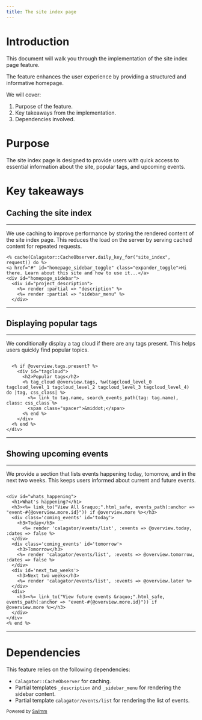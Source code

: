 ```yaml
---
title: The site index page
---
```

# Introduction

This document will walk you through the implementation of the site index page feature.

The feature enhances the user experience by providing a structured and informative homepage.

We will cover:

1. Purpose of the feature.
2. Key takeaways from the implementation.
3. Dependencies involved.

# Purpose

The site index page is designed to provide users with quick access to essential information about the site, popular tags, and upcoming events.

# Key takeaways

## Caching the site index

<SwmSnippet path="/app/views/calagator/site/index.html.erb" line="1">

---

We use caching to improve performance by storing the rendered content of the site index page. This reduces the load on the server by serving cached content for repeated requests.

```
<% cache(Calagator::CacheObserver.daily_key_for("site_index", request)) do %>
<a href="#" id="homepage_sidebar_toggle" class="expander_toggle">Hi there. Learn about this site and how to use it...</a>
<div id="homepage_sidebar">
  <div id="project_description">
    <%= render :partial => "description" %>
    <%= render :partial => "sidebar_menu" %>
  </div>
```

---

</SwmSnippet>

## Displaying popular tags

<SwmSnippet path="/app/views/calagator/site/index.html.erb" line="8">

---

We conditionally display a tag cloud if there are any tags present. This helps users quickly find popular topics.

```

  <% if @overview.tags.present? %>
    <div id="tagcloud">
      <h2>Popular tags</h2>
      <% tag_cloud @overview.tags, %w(tagcloud_level_0 tagcloud_level_1 tagcloud_level_2 tagcloud_level_3 tagcloud_level_4) do |tag, css_class| %>
        <%= link_to tag.name, search_events_path(tag: tag.name), class: css_class %>
        <span class="spacer">&middot;</span>
      <% end %>
    </div>
  <% end %>
</div>
```

---

</SwmSnippet>

## Showing upcoming events

<SwmSnippet path="/app/views/calagator/site/index.html.erb" line="19">

---

We provide a section that lists events happening today, tomorrow, and in the next two weeks. This keeps users informed about current and future events.

```

<div id="whats_happening">
  <h1>What's happening?</h1>
  <h3><%= link_to("View All &raquo;".html_safe, events_path(:anchor => "event-#{@overview.more.id}")) if @overview.more %></h3>
  <div class='coming_events' id='today'>
    <h3>Today</h3>
      <%= render 'calagator/events/list', :events => @overview.today, :dates => false %>
  </div>
  <div class='coming_events' id='tomorrow'>
    <h3>Tomorrow</h3>
    <%= render 'calagator/events/list', :events => @overview.tomorrow, :dates => false %>
  </div>
  <div id='next_two_weeks'>
    <h3>Next two weeks</h3>
    <%= render 'calagator/events/list', :events => @overview.later %>
  </div>
  <div>
    <h3><%= link_to("View future events &raquo;".html_safe, events_path(:anchor => "event-#{@overview.more.id}")) if @overview.more %></h3>
  </div>
</div>
<% end %>
```

---

</SwmSnippet>

# Dependencies

This feature relies on the following dependencies:

- <SwmToken path="/app/views/calagator/site/index.html.erb" pos="1:4:6" line-data="&lt;% cache(Calagator::CacheObserver.daily_key_for(&quot;site_index&quot;, request)) do %&gt;">`Calagator::CacheObserver`</SwmToken> for caching.
- Partial templates `_description` and `_sidebar_menu` for rendering the sidebar content.
- Partial template <SwmToken path="/app/views/calagator/site/index.html.erb" pos="25:6:10" line-data="      &lt;%= render &#39;calagator/events/list&#39;, :events =&gt; @overview.today, :dates =&gt; false %&gt;">`calagator/events/list`</SwmToken> for rendering the list of events.

<SwmMeta version="3.0.0" repo-id="Z2l0aHViJTNBJTNBY2FsYWdhdG9yJTNBJTNBY2hyaXNicnVt" repo-name="calagator"><sup>Powered by [Swimm](https://app.swimm.io/)</sup></SwmMeta>
